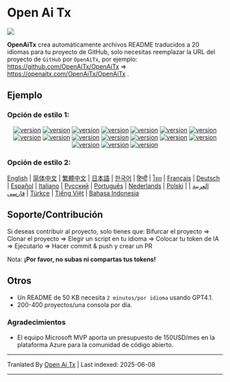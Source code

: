 # Open Ai Tx

![](https://openaitx.github.io/logo_crop.png)

**OpenAiTx** crea automáticamente archivos README traducidos a 20 idiomas para tu proyecto de GitHub, solo necesitas reemplazar la URL del proyecto de `GitHub` por `OpenAiTx`, por ejemplo: https://github.com/OpenAiTx/OpenAiTx => https://openaitx.com/OpenAiTx/OpenAiTx .



## Ejemplo

### Opción de estilo 1:

<div style="text-align: center"><p><a href="https://openaitx.github.io/view.html?user=OpenAiTx&project=OpenAiTx&lang=en"><img src="https://img.shields.io/badge/EN-white" alt="version"></a> <a href="https://openaitx.github.io/view.html?user=OpenAiTx&project=OpenAiTx&lang=zh-CN"><img src="https://img.shields.io/badge/简中-white" alt="version"></a> <a href="https://openaitx.github.io/view.html?user=OpenAiTx&project=OpenAiTx&lang=zh-TW"><img src="https://img.shields.io/badge/繁中-white" alt="version"></a> <a href="https://openaitx.github.io/view.html?user=OpenAiTx&project=OpenAiTx&lang=ja"><img src="https://img.shields.io/badge/日本語-white" alt="version"></a> <a href="https://openaitx.github.io/view.html?user=OpenAiTx&project=OpenAiTx&lang=ko"><img src="https://img.shields.io/badge/한국어-white" alt="version"></a> <a href="https://openaitx.github.io/view.html?user=OpenAiTx&project=OpenAiTx&lang=th"><img src="https://img.shields.io/badge/ไทย-white" alt="version"></a> <a href="https://openaitx.github.io/view.html?user=OpenAiTx&project=OpenAiTx&lang=fr"><img src="https://img.shields.io/badge/Français-white" alt="version"></a> <a href="https://openaitx.github.io/view.html?user=OpenAiTx&project=OpenAiTx&lang=de"><img src="https://img.shields.io/badge/Deutsch-white" alt="version"></a> <a href="https://openaitx.github.io/view.html?user=OpenAiTx&project=OpenAiTx&lang=es"><img src="https://img.shields.io/badge/Español-white" alt="version"></a> <a href="https://openaitx.github.io/view.html?user=OpenAiTx&project=OpenAiTx&lang=it"><img src="https://img.shields.io/badge/Italiano-white" alt="version"></a> <a href="https://openaitx.github.io/view.html?user=OpenAiTx&project=OpenAiTx&lang=ru"><img src="https://img.shields.io/badge/Русский-white" alt="version"></a> <a href="https://openaitx.github.io/view.html?user=OpenAiTx&project=OpenAiTx&lang=pt"><img src="https://img.shields.io/badge/Português-white" alt="version"></a> <a href="https://openaitx.github.io/view.html?user=OpenAiTx&project=OpenAiTx&lang=nl"><img src="https://img.shields.io/badge/Nederlands-white" alt="version"></a> <a href="https://openaitx.github.io/view.html?user=OpenAiTx&project=OpenAiTx&lang=pl"><img src="https://img.shields.io/badge/Polski-white" alt="version"></a> <a href="https://openaitx.github.io/view.html?user=OpenAiTx&project=OpenAiTx&lang=ar"><img src="https://img.shields.io/badge/العربية-white" alt="version"></a> <a href="https://openaitx.github.io/view.html?user=OpenAiTx&project=OpenAiTx&lang=tr"><img src="https://img.shields.io/badge/Türkçe-white" alt="version"></a> <a href="https://openaitx.github.io/view.html?user=OpenAiTx&project=OpenAiTx&lang=vi"><img src="https://img.shields.io/badge/Tiếng Việt-white" alt="version"></a> </p></div>

### Opción de estilo 2:

[English](https://openaitx.github.io/view.html?user=mini-software&project=MiniExcel&lang=en) | [简体中文](https://openaitx.github.io/view.html?user=mini-software&project=MiniExcel&lang=zh-CN) | [繁體中文](https://openaitx.github.io/view.html?user=mini-software&project=MiniExcel&lang=zh-TW) | [日本語](https://openaitx.github.io/view.html?user=mini-software&project=MiniExcel&lang=ja) | [한국어](https://openaitx.github.io/view.html?user=mini-software&project=MiniExcel&lang=ko) | [हिन्दी](https://openaitx.github.io/view.html?user=mini-software&project=MiniExcel&lang=hi) | [ไทย](https://openaitx.github.io/view.html?user=mini-software&project=MiniExcel&lang=th) | [Français](https://openaitx.github.io/view.html?user=mini-software&project=MiniExcel&lang=fr) | [Deutsch](https://openaitx.github.io/view.html?user=mini-software&project=MiniExcel&lang=de) | [Español](https://openaitx.github.io/view.html?user=mini-software&project=MiniExcel&lang=es) | [Italiano](https://openaitx.github.io/view.html?user=mini-software&project=MiniExcel&lang=it) | [Русский](https://openaitx.github.io/view.html?user=mini-software&project=MiniExcel&lang=ru) | [Português](https://openaitx.github.io/view.html?user=mini-software&project=MiniExcel&lang=pt) | [Nederlands](https://openaitx.github.io/view.html?user=mini-software&project=MiniExcel&lang=nl) | [Polski](https://openaitx.github.io/view.html?user=mini-software&project=MiniExcel&lang=pl) | [العربية](https://openaitx.github.io/view.html?user=mini-software&project=MiniExcel&lang=ar) | [فارسی](https://openaitx.github.io/view.html?user=mini-software&project=MiniExcel&lang=fa) | [Türkçe](https://openaitx.github.io/view.html?user=mini-software&project=MiniExcel&lang=tr) | [Tiếng Việt](https://openaitx.github.io/view.html?user=mini-software&project=MiniExcel&lang=vi) | [Bahasa Indonesia](https://openaitx.github.io/view.html?user=mini-software&project=MiniExcel&lang=id)

### 

## Soporte/Contribución

Si deseas contribuir al proyecto, solo tienes que:
Bifurcar el proyecto => Clonar el proyecto => Elegir un script en tu idioma => Colocar tu token de IA => Ejecutarlo => Hacer commit & push y crear un PR

Nota: **¡Por favor, no subas ni compartas tus tokens!**



## Otros

- Un README de 50 KB necesita `2 minutos/por idioma` usando GPT4.1.
- 200-400 proyectos/una consola por día.



### Agradecimientos

- El equipo Microsoft MVP aporta un presupuesto de 150USD/mes en la plataforma Azure para la comunidad de código abierto.

---

Tranlated By [Open Ai Tx](https://github.com/OpenAiTx/OpenAiTx) | Last indexed: 2025-06-08

---